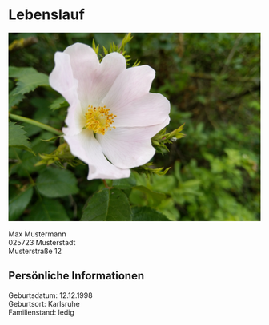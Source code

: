 # Lebenslauf

![Alternativer Text](foto.jpg)

Max Mustermann  
025723 Musterstadt  
Musterstraße 12  

## Persönliche Informationen
Geburtsdatum: 12.12.1998  
Geburtsort: Karlsruhe  
Familienstand: ledig  